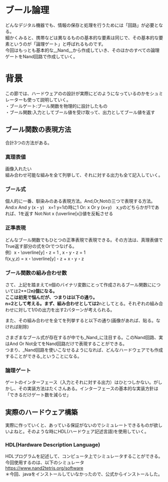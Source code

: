 # ブール論理
どんなデジタル機器でも、情報の保存と処理を行うためには「回路」が必要となる。  
細かくみると、携帯などは異なるものの基本的な要素は同じで、その基本的な要素というのが「論理ゲート」と呼ばれるものです。  
今回はもっとも基本的な__Nand__から作成していき、そのほかのすべての論理ゲートをNand回路で作成していく。  

# 背景  
この節では、ハードウェアのの設計が実際にどのようになっているのかをシュミレーターも使って説明していく。  
・ブールゲート:ブール関数を物理的に設計したもの  
・ブール関数:入力としてブール値を受け取って、出力としてブール値を返す  
## ブール関数の表現方法  
合計3つの方法がある。  
### 真理表値  
画像入れたい  
組み合わせ可能な組みを全て列挙して、それに対する出力も全て記入していく。  
### ブール式  
個人的に一番、馴染みのある表現方法。And,Or,Notの三つで表現する方法。  
And:x And y (x・y)　x=1 y=1の時に1
Or: x Or y (x+y)　x,yのどちらかが1であれば、1を返す
Not:Not x (\overline[x])値を反転させる  
### 正準表現
どんなブール関数でもひとつの正準表現で表現できる。その方法は、真理表値でTrue返す部分の式をOrでつなげる。  
例）x・\overline[y]・z = 1 , x・y・z = 1  
f(x,y,z) = x・\overline[y]・z + x・y・z  

### ブール関数の組み合わせ数  
さて、上記を踏まえてn個のバイナリ変数にとって作成されるブール関数にについては2**(2**n)個になる。  
ここは初見で悩んだが、つまりは以下の通り。  
n=2として考える。まず、組み合わせとしては2**nとしてとる。それぞれの組み合わせに対して1/0の出力を出す2パターンが考えられる。  

また、その組み合わせを全てを列挙すると以下の通り(画像があれば、貼る。なければ削除)  

さまざまなブール式が存在するが中でも_Nand_に注目する。このNand回路、実はAnd Or Not全てをNand回路だけで表現することができる。  
つまり、_Nand回路を使いこなせるようになれば、どんなハードウェアでも作成することができる_ということになる。

### 論理ゲート  
ゲートのインターフェース（入力とそれに対する出力）はひとつしかない。がしかし、その実装方法はたくさんある。インターフェースの基本的な実装方針は「できるだけゲート数を減らせ」  

## 実際のハードウェア構築  
実際に作っていくと、あっている保証がないのでシミュレートできるものが欲しいよねと。そのような時にHDL(ハードウェア記述言語)を使用していく。  
### HDL(Hardware Description Language)  
HDLプログラムを記述して、コンピュータ上でシミュレータすることができる。  
今回使用するのは、以下のシミュレータ  
https://www.nand2tetris.org/software  
＊今回、javaをインストールしていなかったので、公式からインストールした。